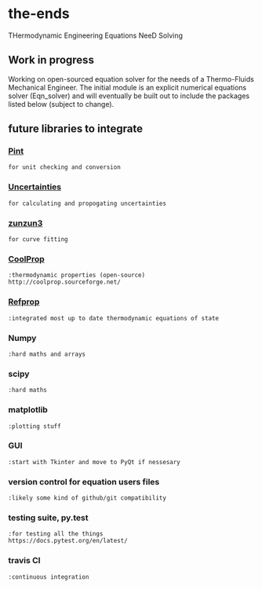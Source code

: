 # the-ends
THermodynamic Engineering Equations NeeD Solving

## Work in progress
Working on open-sourced equation solver for the needs of a Thermo-Fluids Mechanical Engineer. 
The initial module is an explicit numerical equations solver (Eqn_solver) and will eventually be built out to include the packages listed below (subject to change).

## future libraries to integrate
### [Pint](https://github.com/hgrecco/pint)
    for unit checking and conversion

### [Uncertainties](https://github.com/lebigot/uncertainties/)
    for calculating and propogating uncertainties
    
### [zunzun3](https://github.com/zunzun/pyeq3)
    for curve fitting
    
### [CoolProp](https://github.com/CoolProp/CoolProp)
    :thermodynamic properties (open-source)
    http://coolprop.sourceforge.net/

### [Refprop](https://www.nist.gov/srd/refprop)
    :integrated most up to date thermodynamic equations of state

### Numpy
    :hard maths and arrays
    
### scipy
    :hard maths

### matplotlib
    :plotting stuff

### GUI
    :start with Tkinter and move to PyQt if nessesary

### version control for equation users files
    :likely some kind of github/git compatibility

### testing suite, py.test
    :for testing all the things
    https://docs.pytest.org/en/latest/

### travis CI
    :continuous integration
